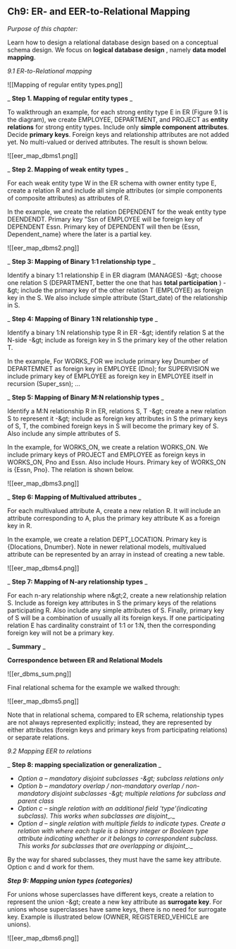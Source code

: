 ## Ch9: ER- and EER-to-Relational Mapping

_Purpose of this chapter:_

Learn how to design a relational database design based on a conceptual schema design. We focus on **logical database design** , namely **data model mapping**.

_9.1 ER-to-Relational mapping_

![[Mapping of regular entity types.png]]

_ **Step 1. Mapping of regular entity types** _

To walkthrough an example, for each strong entity type E in ER (Figure 9.1 is the diagram), we create EMPLOYEE, DEPARTMENT, and PROJECT as **entity relations** for strong entity types. Include only **simple component attributes**. Decide **primary keys**. Foreign keys and relationship attributes are not added yet. No multi-valued or derived attributes. The result is shown below.

![[eer_map_dbms1.png]]

_ **Step 2. Mapping of weak entity types** _

For each weak entity type W in the ER schema with owner entity type E, create a relation R and include all simple attributes (or simple components of composite attributes) as attributes of R.

In the example, we create the relation DEPENDENT for the weak entity type DEENDENDT. Primary key &quot;Ssn of EMPLOYEE will be foreign key of DEPENDENT Essn. Primary key of DEPENDENT will then be {Essn, Dependent\_name} where the later is a partial key.

![[eer_map_dbms2.png]]

_ **Step 3: Mapping of Binary 1:1 relationship type** _

Identify a binary 1:1 relationship E in ER diagram (MANAGES) -\&gt; choose one relation S (DEPARTMENT, better the one that has **total participation** ) -\&gt; include the primary key of the other relation T (EMPLOYEE) as foreign key in the S. We also include simple attribute (Start\_date) of the relationship in S.

_ **Step 4: Mapping of Binary 1:N relationship type** _

Identify a binary 1:N relationship type R in ER -\&gt; identify relation S at the N-side -\&gt; include as foreign key in S the primary key of the other relation T.

In the example, For WORKS\_FOR we include primary key Dnumber of DEPARTEMNET as foreign key in EMPLOYEE (Dno); for SUPERVISION we include primary key of EMPLOYEE as foreign key in EMPLOYEE itself in recursion (Super\_ssn); …

_ **Step 5: Mapping of Binary M:N relationship types** _

Identify a M:N relationship R in ER, relations S, T -\&gt; create a new relation S to represent it -\&gt; include as foreign key attributes in S the primary keys of S, T, the combined foreign keys in S will become the primary key of S. Also include any simple attributes of S.

In the example, for WORKS\_ON, we create a relation WORKS\_ON. We include primary keys of PROJECT and EMPLOYEE as foreign keys in WORKS\_ON, Pno and Essn. Also include Hours. Primary key of WORKS\_ON is {Essn, Pno}. The relation is shown below.

![[eer_map_dbms3.png]]

_ **Step 6: Mapping of Multivalued attributes** _

For each multivalued attribute A, create a new relation R. It will include an attribute corresponding to A, plus the primary key attribute K as a foreign key in R.

In the example, we create a relation DEPT\_LOCATION. Primary key is {Dlocations, Dnumber}. Note in newer relational models, multivalued attribute can be represented by an array in instead of creating a new table.

![[eer_map_dbms4.png]]

_ **Step 7: Mapping of N-ary relationship types** _

For each n-ary relationship where n\&gt;2, create a new relationship relation S. Include as foreign key attributes in S the primary keys of the relations participating R. Also include any simple attributes of S. Finally, primary key of S will be a combination of usually all its foreign keys. If one participating relation E has cardinality constraint of 1:1 or 1:N, then the corresponding foreign key will not be a primary key.

_ **Summary** _

**Correspondence between ER and Relational Models**

![[er_dbms_sum.png]]

Final relational schema for the example we walked through:

![[eer_map_dbms5.png]]

Note that in relational schema, compared to ER schema, relationship types are not always represented explicitly; instead, they are represented by either attributes (foreign keys and primary keys from participating relations) or separate relations.

_9.2 Mapping EER to relations_

_ **Step 8: mapping specialization or generalization** _
- _Option a –_ _mandatory disjoint subclasses_ _-\&gt; subclass relations only_
- _Option b_ _– mandatory overlap / non-mandatory overlap / non-mandatory disjoint subclasses_ _-\&gt; multiple relations for subclass and parent class_
- _Option c – single relation with an additional field &#39;type&#39;(indicating subclass)._ _This works when subclasses are disjoint__._
- _Option d – single relation with multiple fields to indicate types. Create a relation with where each tuple is a binary integer or Boolean type attribute indicating whether or it belongs to correspondent subclass._ _This works for subclasses that are overlapping or disjoint__._

By the way for shared subclasses, they must have the same key attribute. Option c and d work for them.

_**Step 9: Mapping union types (categories)**_

For unions whose superclasses have different keys, create a relation to represent the union -\&gt; create a new key attribute as **surrogate key**. For unions whose superclasses have same keys, there is no need for surrogate key. Example is illustrated below (OWNER, REGISTERED\_VEHICLE are unions).

![[eer_map_dbms6.png]]